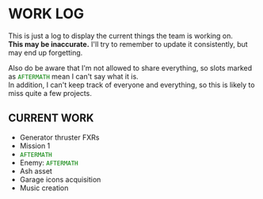 # WORK LOG
This is just a log to display the current things the team is working on.  
**This may be inaccurate.** I'll try to remember to update it consistently, but may end up forgetting.

Also do be aware that I'm not allowed to share everything, so slots marked as <code style="color : green">AFTERMATH</code> mean I can't say what it is.  
In addition, I can't keep track of everyone and everything, so this is likely to miss quite a few projects.

## CURRENT WORK
- Generator thruster FXRs
- Mission 1
- <code style="color : green">AFTERMATH</code>
- Enemy: <code style="color : green">AFTERMATH</code>
- Ash asset
- Garage icons acquisition
- Music creation
